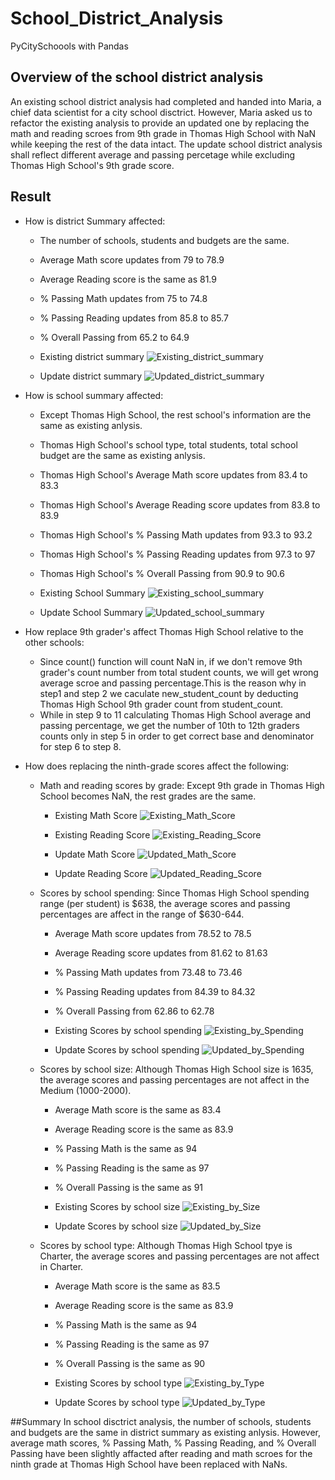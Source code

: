 # School_District_Analysis
PyCitySchoools with Pandas

## Overview of the school district analysis
An existing school district analysis had completed and handed into Maria, a chief data scientist for a city school disctrict. However, Maria asked us to refactor the existing analysis to provide an updated one by replacing the math and reading scroes from 9th grade in Thomas High School with NaN while keeping the rest of the data intact. The update school district analysis shall reflect different average and passing percetage while excluding Thomas High School's 9th grade score. 

## Result
* How is district Summary affected: 
  * The number of schools, students and budgets are the same.
  * Average Math score updates from 79 to 78.9 
  * Average Reading score is the same as 81.9
  * % Passing Math updates from 75 to 74.8
  * % Passing Reading updates from 85.8 to 85.7
  * % Overall Passing from 65.2 to 64.9
  * Existing district summary
![Existing_district_summary](./Resources/existing_district.png)

  * Update district summary
![Updated_district_summary](./Resources/updated_district.png)

 
* How is school summary affected: 
  * Except Thomas High School, the rest school's information are the same as existing anlysis.
  * Thomas High School's school type, total students, total school budget are the same as existing anlysis.
  * Thomas High School's Average Math score updates from 83.4 to 83.3
  * Thomas High School's Average Reading score updates from 83.8 to 83.9
  * Thomas High School's % Passing Math updates from 93.3 to 93.2
  * Thomas High School's % Passing Reading updates from 97.3 to 97
  * Thomas High School's % Overall Passing from 90.9 to 90.6
  * Existing School Summary
![Existing_school_summary](./Resources/existing_thomsa_high_with_9th.png)

  * Update School Summary
![Updated_school_summary](./Resources/updated_thomsa_high_without_9th_count.png)


* How replace 9th grader's affect Thomas High School relative to the other schools:
  * Since count() function will count NaN in, if we don't remove 9th grader's count number from total student counts, we will get wrong average scroe and passing percentage.This is the reason why in step1 and step 2 we caculate new_student_count by deducting Thomas High School 9th grader count from student_count.
  * While in step 9 to 11 calculating Thomas High School average and passing percentage, we get the number of 10th to 12th graders counts only in step 5 in order to get correct base and denominator for step 6 to step 8.

* How does replacing the ninth-grade scores affect the following:
  * Math and reading scores by grade: Except 9th grade in Thomas High School becomes NaN, the rest grades are the same.
     * Existing Math Score
 ![Existing_Math_Score](./Resources/existing_by_grade_math.png)
     
     * Existing Reading Score
 ![Existing_Reading_Score](./Resources/existing_by_grade_reading.png)
 
     * Update Math Score
 ![Updated_Math_Score](./Resources/updated_by_grade_math.png)
 
     * Update Reading Score
 ![Updated_Reading_Score](./Resources/updated_by_grade_reading.png)

  * Scores by school spending: Since Thomas High School spending range (per student) is $638, the average scores and passing percentages are affect in the range of $630-644.
    * Average Math score updates from 78.52 to 78.5
    * Average Reading score updates from 81.62 to 81.63
    * % Passing Math updates from 73.48 to 73.46
    * % Passing Reading updates from 84.39 to 84.32
    * % Overall Passing from 62.86 to 62.78
    * Existing Scores by school spending
![Existing_by_Spending](./Resources/existing_by_school_spending.png)

    * Update Scores by school spending
![Updated_by_Spending](./Resources/updated_by_school_spending.png)

  * Scores by school size: Although Thomas High School size is 1635, the average scores and passing percentages are not affect in the Medium (1000-2000).
    * Average Math score is the same as 83.4
    * Average Reading score is the same as 83.9
    * % Passing Math is the same as 94
    * % Passing Reading is the same as 97
    * % Overall Passing is the same as 91
    * Existing Scores by school size
![Existing_by_Size](./Resources/existing_by_school_size.png)

    * Update Scores by school size
![Updated_by_Size](./Resources/updated_by_school_size.png)

  * Scores by school type: Although Thomas High School tpye is Charter, the average scores and passing percentages are not affect in Charter.
    * Average Math score is the same as 83.5
    * Average Reading score is the same as 83.9
    * % Passing Math is the same as 94
    * % Passing Reading is the same as 97
    * % Overall Passing is the same as 90
    * Existing Scores by school type
![Existing_by_Type](./Resources/existing_by_school_type.png)

    * Update Scores by school type
![Updated_by_Type](./Resources/updated_by_school_type.png)

##Summary
In school disctrict analysis, the number of schools, students and budgets are the same in district summary as existing anlysis. However, average math scores, % Passing Math, % Passing Reading, and % Overall Passing have been slightly affacted after reading and math scroes for the ninth grade at Thomas High School have been replaced with NaNs.  

